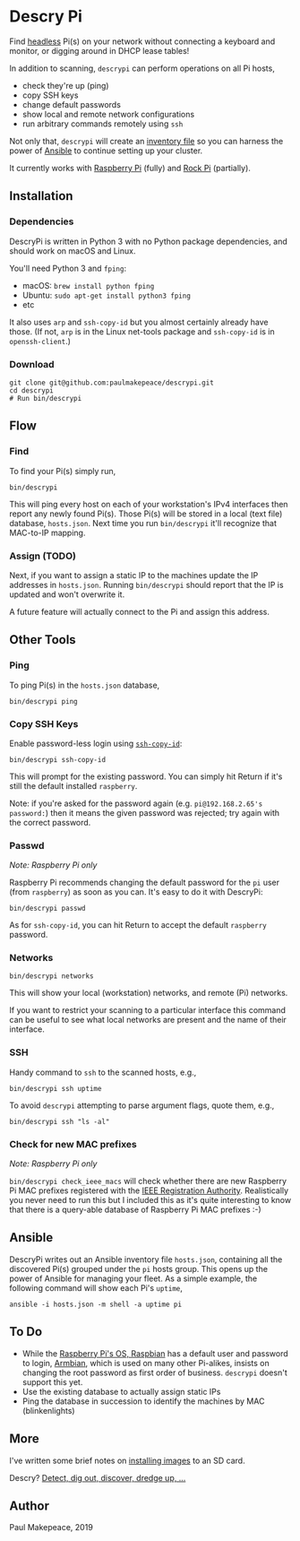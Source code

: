 # Descry Pi

Find [headless](https://en.wikipedia.org/wiki/Headless_computer) Pi(s) on your network without connecting a keyboard and monitor, or digging around in DHCP lease tables!

In addition to scanning, `descrypi` can perform operations on all Pi hosts,

* check they're up (ping)
* copy SSH keys
* change default passwords
* show local and remote network configurations
* run arbitrary commands remotely using `ssh`

Not only that, `descrypi` will create an [inventory file](https://docs.ansible.com/ansible/latest/network/getting_started/first_inventory.html) so you can harness the power of [Ansible](https://docs.ansible.com/ansible/latest/index.html) to continue setting up your cluster.

It currently works with [Raspberry Pi](https://www.raspberrypi.org) (fully) and [Rock Pi](http://rockpi.org) (partially).

## Installation

### Dependencies

DescryPi is written in Python 3 with no Python package dependencies, and should work on macOS and Linux.

You'll need Python 3 and `fping`:

* macOS: `brew install python fping`
* Ubuntu: `sudo apt-get install python3 fping`
* etc

It also uses `arp` and `ssh-copy-id` but you almost certainly already have those. (If not, `arp` is in the Linux net-tools package and `ssh-copy-id` is in `openssh-client`.)

### Download

```shell
git clone git@github.com:paulmakepeace/descrypi.git
cd descrypi
# Run bin/descrypi
```

## Flow

### Find

To find your Pi(s) simply run,

 ```shell
bin/descrypi
 ````

This will ping every host on each of your workstation's IPv4 interfaces then report any newly found Pi(s). Those Pi(s) will be stored in a local (text file) database, `hosts.json`. Next time you run `bin/descrypi` it'll recognize that MAC-to-IP mapping.

### Assign (TODO)

Next, if you want to assign a static IP to the machines update the IP addresses in `hosts.json`. Running `bin/descrypi` should report that the IP is updated and won't overwrite it.

A future feature will actually connect to the Pi and assign this address.

## Other Tools

### Ping

To ping Pi(s) in the `hosts.json` database,

```shell
bin/descrypi ping
```

### Copy SSH Keys

Enable password-less login using [`ssh-copy-id`](https://www.ssh.com/ssh/copy-id):

```shell script
bin/descrypi ssh-copy-id
```

This will prompt for the existing password. You can simply hit Return if it's still the default installed `raspberry`.

Note: if you're asked for the password again (e.g. `pi@192.168.2.65's password:`) then it means the given password was rejected; try again with the correct password.

### Passwd

*Note: Raspberry Pi only*

Raspberry Pi recommends changing the default password for the `pi` user (from `raspberry`) as soon as you can. It's easy to do it with DescryPi:

```shell script
bin/descrypi passwd
```

As for `ssh-copy-id`, you can hit Return to accept the default `raspberry` password.

### Networks

```shell
bin/descrypi networks
```

This will show your local (workstation) networks, and remote (Pi) networks.

If you want to restrict your scanning to a particular interface this command can be useful to see what local networks are present and the name of their interface.

### SSH

Handy command to `ssh` to the scanned hosts, e.g.,

```shell
bin/descrypi ssh uptime
```

To avoid `descrypi` attempting to parse argument flags, quote them, e.g.,

```shell
bin/descrypi ssh "ls -al"
```

### Check for new MAC prefixes

*Note: Raspberry Pi only*

`bin/descrypi check_ieee_macs` will check whether there are new Raspberry Pi MAC prefixes registered with the [IEEE Registration Authority](https://regauth.standards.ieee.org/standards-ra-web/pub/view.html#registries). Realistically you never need to run this but I included this as it's quite interesting to know that there is a query-able database of Raspberry Pi MAC prefixes :-)

## Ansible

DescryPi writes out an Ansible inventory file `hosts.json`, containing all the discovered Pi(s) grouped under the `pi` hosts group. This opens up the power of Ansible for managing your fleet. As a simple example, the following command will show each Pi's `uptime`,

```shell script
ansible -i hosts.json -m shell -a uptime pi
```

## To Do

* While the [Raspberry Pi's OS, Raspbian](https://www.raspberrypi.org/downloads/raspbian/) has a default user and password to login, [Armbian](https://www.armbian.com), which is used on many other Pi-alikes, insists on changing the root password as first order of business. `descrypi` doesn't support this yet.
* Use the existing database to actually assign static IPs
* Ping the database in succession to identify the machines by MAC (blinkenlights)

## More

I've written some brief notes on [installing images](docs/Images.md) to an SD card.

Descry? [Detect, dig out, discover, dredge up, ...](https://www.merriam-webster.com/dictionary/descry)

## Author

Paul Makepeace, 2019

